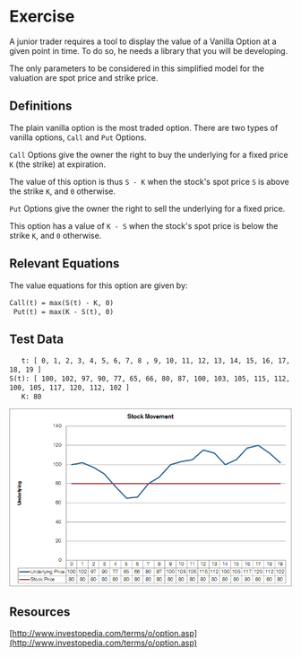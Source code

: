 # Exercise

A junior trader requires a tool to display the value of a Vanilla Option at a given point in time. To do so, he needs a library that you will be developing.

The only parameters to be considered in this simplified model for the valuation are spot price and strike price.


## Definitions

The plain vanilla option is the most traded option. There are two types of vanilla options, `Call` and `Put` Options.

`Call` Options give the owner the right to buy the underlying for a fixed price `K` (the strike) at expiration.

The value of this option is thus `S - K` when the stock's spot price `S` is above the strike `K`, and `0` otherwise.

`Put` Options give the owner the right to sell the underlying for a fixed price.

This option has a value of `K - S` when the stock's spot price is below the strike `K`, and `0` otherwise.


## Relevant Equations

The value equations for this option are given by:

    Call(t) = max(S(t) - K, 0)
     Put(t) = max(K - S(t), 0)


## Test Data

       t: [ 0, 1, 2, 3, 4, 5, 6, 7, 8 , 9, 10, 11, 12, 13, 14, 15, 16, 17, 18, 19 ]
    S(t): [ 100, 102, 97, 90, 77, 65, 66, 80, 87, 100, 103, 105, 115, 112, 100, 105, 117, 120, 112, 102 ]
       K: 80

![](stock_movement.png)

## Resources

[http://www.investopedia.com/terms/o/option.asp](http://www.investopedia.com/terms/o/option.asp)

